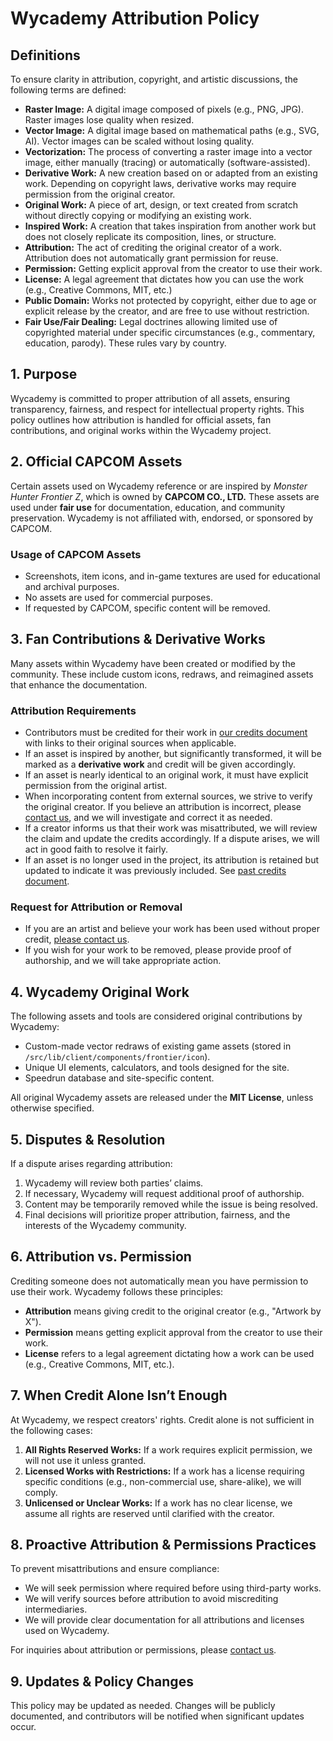 # Wycademy Attribution Policy

## Definitions

To ensure clarity in attribution, copyright, and artistic discussions, the following terms are defined:

- **Raster Image:** A digital image composed of pixels (e.g., PNG, JPG). Raster images lose quality when resized.
- **Vector Image:** A digital image based on mathematical paths (e.g., SVG, AI). Vector images can be scaled without losing quality.
- **Vectorization:** The process of converting a raster image into a vector image, either manually (tracing) or automatically (software-assisted).
- **Derivative Work:** A new creation based on or adapted from an existing work. Depending on copyright laws, derivative works may require permission from the original creator.
- **Original Work:** A piece of art, design, or text created from scratch without directly copying or modifying an existing work.
- **Inspired Work:** A creation that takes inspiration from another work but does not closely replicate its composition, lines, or structure.
- **Attribution:** The act of crediting the original creator of a work. Attribution does not automatically grant permission for reuse.
- **Permission:** Getting explicit approval from the creator to use their work.
- **License:** A legal agreement that dictates how you can use the work (e.g., Creative Commons, MIT, etc.)
- **Public Domain:** Works not protected by copyright, either due to age or explicit release by the creator, and are free to use without restriction.
- **Fair Use/Fair Dealing:** Legal doctrines allowing limited use of copyrighted material under specific circumstances (e.g., commentary, education, parody). These rules vary by country.

## **1. Purpose**

Wycademy is committed to proper attribution of all assets, ensuring transparency, fairness, and respect for intellectual property rights. This policy outlines how attribution is handled for official assets, fan contributions, and original works within the Wycademy project.

## **2. Official CAPCOM Assets**

Certain assets used on Wycademy reference or are inspired by *Monster Hunter Frontier Z*, which is owned by **CAPCOM CO., LTD.** These assets are used under **fair use** for documentation, education, and community preservation. Wycademy is not affiliated with, endorsed, or sponsored by CAPCOM.

### **Usage of CAPCOM Assets**

- Screenshots, item icons, and in-game textures are used for educational and archival purposes.
- No assets are used for commercial purposes.
- If requested by CAPCOM, specific content will be removed.

## **3. Fan Contributions & Derivative Works**

Many assets within Wycademy have been created or modified by the community. These include custom icons, redraws, and reimagined assets that enhance the documentation.

### **Attribution Requirements**

- Contributors must be credited for their work in [our credits document](./CREDITS.md) with links to their original sources when applicable.
- If an asset is inspired by another, but significantly transformed, it will be marked as a **derivative work** and credit will be given accordingly.
- If an asset is nearly identical to an original work, it must have explicit permission from the original artist.
- When incorporating content from external sources, we strive to verify the original creator. If you believe an attribution is incorrect, please [contact us](https://github.com/DorielRivalet/wycademy/issues), and we will investigate and correct it as needed.
- If a creator informs us that their work was misattributed, we will review the claim and update the credits accordingly. If a dispute arises, we will act in good faith to resolve it fairly.
- If an asset is no longer used in the project, its attribution is retained but updated to indicate it was previously included. See [past credits document](./PAST-CREDITS.md).

### **Request for Attribution or Removal**

- If you are an artist and believe your work has been used without proper credit, [please contact us](https://github.com/DorielRivalet/wycademy/issues).
- If you wish for your work to be removed, please provide proof of authorship, and we will take appropriate action.

## **4. Wycademy Original Work**

The following assets and tools are considered original contributions by Wycademy:

- Custom-made vector redraws of existing game assets (stored in `/src/lib/client/components/frontier/icon`).
- Unique UI elements, calculators, and tools designed for the site.
- Speedrun database and site-specific content.

All original Wycademy assets are released under the **MIT License**, unless otherwise specified.

## **5. Disputes & Resolution**

If a dispute arises regarding attribution:

1. Wycademy will review both parties’ claims.
2. If necessary, Wycademy will request additional proof of authorship.
3. Content may be temporarily removed while the issue is being resolved.
4. Final decisions will prioritize proper attribution, fairness, and the interests of the Wycademy community.

## **6. Attribution vs. Permission**

Crediting someone does not automatically mean you have permission to use their work. Wycademy follows these principles:

- **Attribution** means giving credit to the original creator (e.g., "Artwork by X").
- **Permission** means getting explicit approval from the creator to use their work.
- **License** refers to a legal agreement dictating how a work can be used (e.g., Creative Commons, MIT, etc.).

## **7. When Credit Alone Isn’t Enough**

At Wycademy, we respect creators' rights. Credit alone is not sufficient in the following cases:

1. **All Rights Reserved Works:** If a work requires explicit permission, we will not use it unless granted.
2. **Licensed Works with Restrictions:** If a work has a license requiring specific conditions (e.g., non-commercial use, share-alike), we will comply.
3. **Unlicensed or Unclear Works:** If a work has no clear license, we assume all rights are reserved until clarified with the creator.

## **8. Proactive Attribution & Permissions Practices**

To prevent misattributions and ensure compliance:

- We will seek permission where required before using third-party works.
- We will verify sources before attribution to avoid miscrediting intermediaries.
- We will provide clear documentation for all attributions and licenses used on Wycademy.

For inquiries about attribution or permissions, please [contact us](https://github.com/DorielRivalet/wycademy/issues).

## **9. Updates & Policy Changes**

This policy may be updated as needed. Changes will be publicly documented, and contributors will be notified when significant updates occur.
